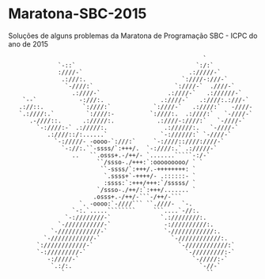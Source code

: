 # Maratona-SBC-2015
Soluções de alguns problemas da Maratona de Programação SBC - ICPC do ano de 2015

                                                           `                    
                  `-::`                                  `:/:`                  
                  :////-`                              .://///-`                
                   .:///:.                           `:////-:///-`              
                    `-////:`                       `:////-`  .////-`            
                      .:////-`                   .:////-`   .://////-`          
        `--`            -:///:.                .:////-`   .:////:.:///-`        
       .://::.           `:////:`            `:////-`   .:////:`   -////-       
       `.:////:.`         `:////:-          `:////:.  .:////:`   `-////-`       
          .-////::.      .://///:.            .:////-:////:`   `-////-`         
            `-:////:-` .://///:.                .://////:.   `-////-`           
               .:////::/:......`               `-://////:` `-////-`             
                 `-://///- -oooo-`:///:`     `-:////::////:////-`               
                   `-://:.``-ssss/`:+++/.  `-:////:.` .://///-`                 
                      ..   ``.osss+.-/++/- `.......`````-:/-`                   
                             ``/ssso-./+++:`:ooooooooo/ ` `                     
                              ``-ssss/`:+++/.-++++++++: `                       
                               `.ssss+`-++++/- .::::::- `                       
                               :ssss:`:+++/+++:`/sssss/ `                       
                             `/ssso-./++/:`:+++/....... `                       
                            .osss+.-/++/-```-/++/-```                           
                        `. -oooo:`-////``` ``.////-  `-.                        
                      `-:.`.....````````     ```....`-//:.                      
                    `-:////////-`              `.:////////:.                    
                  `-///////////-`               -://////////:.                  
                `-////////////-`                `-////////////:.                
              `-////////////-`                    `-////////////:.              
            `:////////////-`                        `-////////////:`            
            `-://///////-`                            `-/////////:-`            
               -://///-`                                `-/////:-`              
                `.:/:.                                    `-//-`                
                   `                                        ``                  